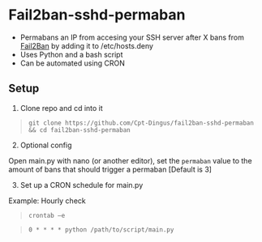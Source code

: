 # Fail2ban-sshd-permaban
- Permabans an IP from accesing your SSH server after X bans from [Fail2Ban](https://github.com/fail2ban/fail2ban) by adding it to /etc/hosts.deny
- Uses Python and a bash script
- Can be automated using CRON

## Setup
1. Clone repo and cd into it

> `git clone https://github.com/Cpt-Dingus/fail2ban-sshd-permaban && cd fail2ban-sshd-permaban`

2. Optional config

Open main.py with nano (or another editor), set the `permaban` value to the amount of bans that should trigger a permaban [Default is 3]

3. Set up a CRON schedule for main.py

Example: Hourly check

> `crontab –e`

> `0 * * * * python /path/to/script/main.py`
